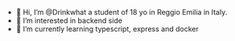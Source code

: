 - 👋 Hi, I’m @Drinkwhat a student of 18 yo in Reggio Emilia in Italy.
- 👀 I’m interested in backend side
- 🌱 I’m currently learning typescript, express and docker
